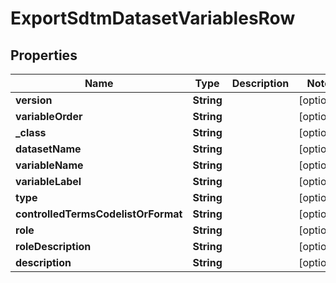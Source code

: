 

# ExportSdtmDatasetVariablesRow

## Properties

Name | Type | Description | Notes
------------ | ------------- | ------------- | -------------
**version** | **String** |  |  [optional]
**variableOrder** | **String** |  |  [optional]
**_class** | **String** |  |  [optional]
**datasetName** | **String** |  |  [optional]
**variableName** | **String** |  |  [optional]
**variableLabel** | **String** |  |  [optional]
**type** | **String** |  |  [optional]
**controlledTermsCodelistOrFormat** | **String** |  |  [optional]
**role** | **String** |  |  [optional]
**roleDescription** | **String** |  |  [optional]
**description** | **String** |  |  [optional]




